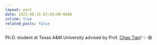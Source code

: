 ```yaml
---
layout: post
date: 2023-08-15 07:59:00-0400
inline: true
related_posts: false
---
```


Ph.D. student at Texas A&M University advised by Prof. <a href="https://tiangroup.engr.tamu.edu">Chao Tian</a>! :sparkles: :smile: